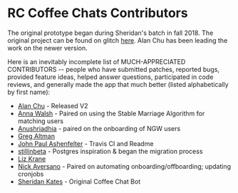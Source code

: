 # RC Coffee Chats Contributors

The original prototype began during Sheridan's batch in fall 2018. The original project can be found on glitch [here](https://glitch.com/~zulip-coffee-bot). Alan Chu has been leading the work on the newer version.

Here is an inevitably incomplete list of MUCH-APPRECIATED CONTRIBUTORS --
people who have submitted patches, reported bugs, provided feature ideas, helped
answer questions, participated in code reviews, and generally made the app that
much better (listed alphabetically by first name):

* [Alan Chu](https://github.com/thechutrain) - Released V2
* [Anna Walsh](https://github.com/waalsh) - Paired on using the Stable Marriage Algorithm for matching users
* [Anushriadhia](anushriadhia) - paired on the onboarding of NGW users
* [Greg Altman](https://github.com/fewf)
* [John Paul Ashenfelter](https://github.com/johnpaulashenfelter) - Travis CI and Readme
* [stillinbeta](https://github.com/stillinbeta) - Postgres inspiration & began the migration process
* [Liz Krane](https://github.com/LearningNerd)
* [Nick Aversano](https://github.com/nickav) - Paired on automating onboarding/offboarding; updating cronjobs
* [Sheridan Kates](https://github.com/sheridanvk) - Original Coffee Chat Bot

